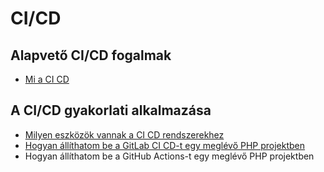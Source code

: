 # CI/CD

## Alapvető CI/CD fogalmak

- [Mi a CI CD](CI%20CD/Mi%20a%20CI%20CD.md)

## A CI/CD gyakorlati alkalmazása

- [Milyen eszközök vannak a CI CD rendszerekhez](CI%20CD/Milyen%20eszközök%20vannak%20a%20CI%20CD%20rendszerekhez.md)
- [Hogyan állíthatom be a GitLab CI CD-t egy meglévő PHP projektben](CI%20CD/Hogyan%20állíthatom%20be%20a%20GitLab%20CI%20CD-t%20egy%20meglévő%20PHP%20projektben.md)
- Hogyan állíthatom be a GitHub Actions-t egy meglévő PHP projektben
